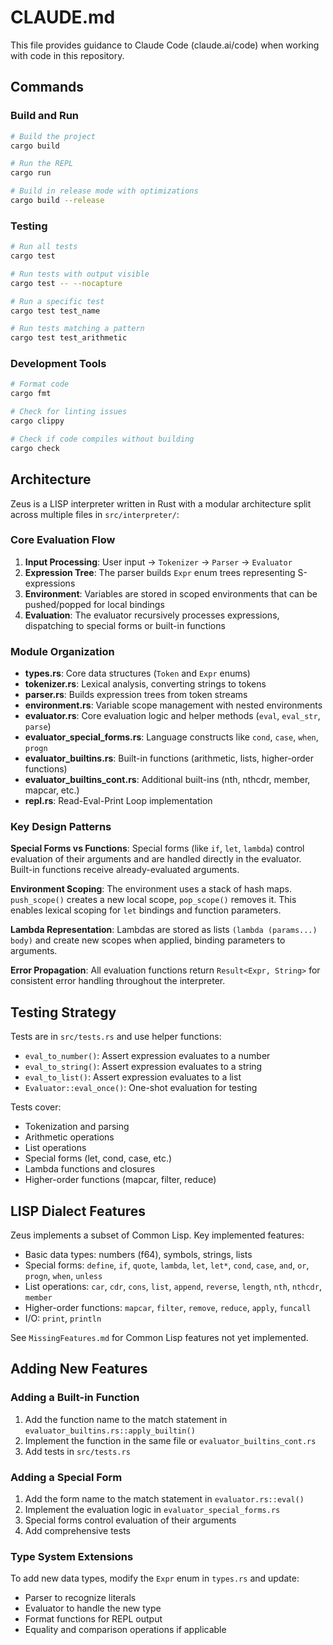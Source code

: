 # CLAUDE.md

This file provides guidance to Claude Code (claude.ai/code) when working with code in this repository.

## Commands

### Build and Run
```bash
# Build the project
cargo build

# Run the REPL
cargo run

# Build in release mode with optimizations
cargo build --release
```

### Testing
```bash
# Run all tests
cargo test

# Run tests with output visible
cargo test -- --nocapture

# Run a specific test
cargo test test_name

# Run tests matching a pattern
cargo test test_arithmetic
```

### Development Tools
```bash
# Format code
cargo fmt

# Check for linting issues
cargo clippy

# Check if code compiles without building
cargo check
```

## Architecture

Zeus is a LISP interpreter written in Rust with a modular architecture split across multiple files in `src/interpreter/`:

### Core Evaluation Flow
1. **Input Processing**: User input → `Tokenizer` → `Parser` → `Evaluator`
2. **Expression Tree**: The parser builds `Expr` enum trees representing S-expressions
3. **Environment**: Variables are stored in scoped environments that can be pushed/popped for local bindings
4. **Evaluation**: The evaluator recursively processes expressions, dispatching to special forms or built-in functions

### Module Organization
- **types.rs**: Core data structures (`Token` and `Expr` enums)
- **tokenizer.rs**: Lexical analysis, converting strings to tokens
- **parser.rs**: Builds expression trees from token streams
- **environment.rs**: Variable scope management with nested environments
- **evaluator.rs**: Core evaluation logic and helper methods (`eval`, `eval_str`, `parse`)
- **evaluator_special_forms.rs**: Language constructs like `cond`, `case`, `when`, `progn`
- **evaluator_builtins.rs**: Built-in functions (arithmetic, lists, higher-order functions)
- **evaluator_builtins_cont.rs**: Additional built-ins (nth, nthcdr, member, mapcar, etc.)
- **repl.rs**: Read-Eval-Print Loop implementation

### Key Design Patterns

**Special Forms vs Functions**: Special forms (like `if`, `let`, `lambda`) control evaluation of their arguments and are handled directly in the evaluator. Built-in functions receive already-evaluated arguments.

**Environment Scoping**: The environment uses a stack of hash maps. `push_scope()` creates a new local scope, `pop_scope()` removes it. This enables lexical scoping for `let` bindings and function parameters.

**Lambda Representation**: Lambdas are stored as lists `(lambda (params...) body)` and create new scopes when applied, binding parameters to arguments.

**Error Propagation**: All evaluation functions return `Result<Expr, String>` for consistent error handling throughout the interpreter.

## Testing Strategy

Tests are in `src/tests.rs` and use helper functions:
- `eval_to_number()`: Assert expression evaluates to a number
- `eval_to_string()`: Assert expression evaluates to a string
- `eval_to_list()`: Assert expression evaluates to a list
- `Evaluator::eval_once()`: One-shot evaluation for testing

Tests cover:
- Tokenization and parsing
- Arithmetic operations
- List operations
- Special forms (let, cond, case, etc.)
- Lambda functions and closures
- Higher-order functions (mapcar, filter, reduce)

## LISP Dialect Features

Zeus implements a subset of Common Lisp. Key implemented features:
- Basic data types: numbers (f64), symbols, strings, lists
- Special forms: `define`, `if`, `quote`, `lambda`, `let`, `let*`, `cond`, `case`, `and`, `or`, `progn`, `when`, `unless`
- List operations: `car`, `cdr`, `cons`, `list`, `append`, `reverse`, `length`, `nth`, `nthcdr`, `member`
- Higher-order functions: `mapcar`, `filter`, `remove`, `reduce`, `apply`, `funcall`
- I/O: `print`, `println`

See `MissingFeatures.md` for Common Lisp features not yet implemented.

## Adding New Features

### Adding a Built-in Function
1. Add the function name to the match statement in `evaluator_builtins.rs::apply_builtin()`
2. Implement the function in the same file or `evaluator_builtins_cont.rs`
3. Add tests in `src/tests.rs`

### Adding a Special Form
1. Add the form name to the match statement in `evaluator.rs::eval()`
2. Implement the evaluation logic in `evaluator_special_forms.rs`
3. Special forms control evaluation of their arguments
4. Add comprehensive tests

### Type System Extensions
To add new data types, modify the `Expr` enum in `types.rs` and update:
- Parser to recognize literals
- Evaluator to handle the new type
- Format functions for REPL output
- Equality and comparison operations if applicable